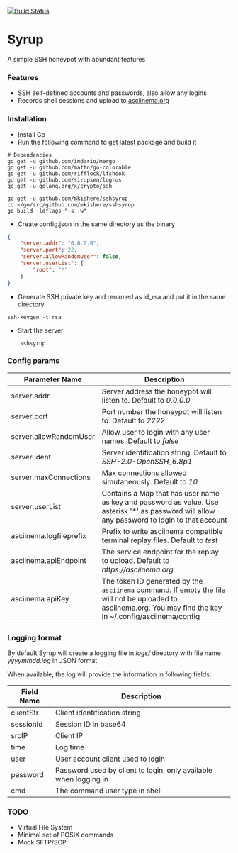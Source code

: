 [![Build Status](https://api.travis-ci.org/mkishere/sshsyrup.svg)](http://travis-ci.org/mkishere/sshsyrup)
# Syrup
A simple SSH honeypot with abundant features

### Features
- SSH self-defined accounts and passwords, also allow any logins
- Records shell sessions and upload to [asciinema.org](https://asciinema.org)

### Installation
* Install Go
* Run the following command to get latest package and build it
```
# Dependencies
go get -u github.com/imdario/mergo
go get -u github.com/mattn/go-colorable
go get -u github.com/rifflock/lfshook
go get -u github.com/sirupsen/logrus
go get -u golang.org/x/crypto/ssh

go get -u github.com/mkishere/sshsyrup
cd ~/go/src/github.com/mkishere/sshsyrup
go build -ldflags "-s -w"
```
* Create config.json in the same directory as the binary
```json
{
    "server.addr": "0.0.0.0",
    "server.port": 22,
    "server.allowRandomUser": false,
    "server.userList": {
        "root": "*"
    }
}
```
* Generate SSH private key and renamed as id_rsa and put it in the same directory
```
ssh-keygen -t rsa
```
* Start the server
```
    sshsyrup
```
### Config params
Parameter Name | Description
-------------- | -----------
server.addr | Server address the honeypot will listen to. Default to _0.0.0.0_
server.port | Port number the honeypot will listen to. Default to _2222_
server.allowRandomUser | Allow user to login with any user names. Default to _false_
server.ident | Server identification string. Default to _SSH-2.0-OpenSSH_6.8p1_
server.maxConnections | Max connections allowed simutaneously. Default to _10_
server.userList | Contains a Map that has user name as key and password as value. Use asterisk '*' as password will allow any password to login to that account
asciinema.logfileprefix | Prefix to write asciinema compatible terminal replay files. Default to _test_
asciinema.apiEndpoint | The service endpoint for the replay to upload. Default to _https://asciinema.org_
asciinema.apiKey | The token ID generated by the `asciinema` command. If empty the file will not be uploaded to asciinema.org. You may find the key in ~/.config/asciinema/config

### Logging format
By default Syrup will create a logging file in _logs/_ directory with file name _yyyymmdd.log_ in JSON format.

When available, the log will provide the information in following fields:

Field Name | Description
---------- | -----------
clientStr | Client identification string
sessionId | Session ID in base64
srcIP | Client IP
time | Log time
user | User account client used to login
password | Password used by client to login, only available when logging in
cmd | The command user type in shell

### TODO
- Virtual File System
- Minimal set of POSIX commands
- Mock SFTP/SCP
